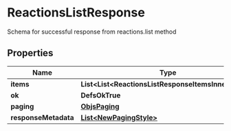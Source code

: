 

# ReactionsListResponse

Schema for successful response from reactions.list method

## Properties

| Name | Type | Description | Notes |
|------------ | ------------- | ------------- | -------------|
|**items** | **List&lt;List&lt;ReactionsListResponseItemsInnerInner&gt;&gt;** |  |  |
|**ok** | **DefsOkTrue** |  |  |
|**paging** | [**ObjsPaging**](ObjsPaging.md) |  |  [optional] |
|**responseMetadata** | [**List&lt;NewPagingStyle&gt;**](NewPagingStyle.md) |  |  [optional] |



